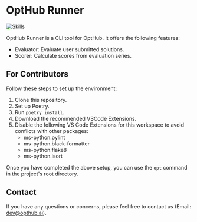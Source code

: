 # OptHub Runner

![Skills](https://skillicons.dev/icons?i=py,graphql,vscode,github)

OptHub Runner is a CLI tool for OptHub. It offers the following features:

- Evaluator: Evaluate user submitted solutions.
- Scorer: Calculate scores from evaluation series.

## For Contributors

Follow these steps to set up the environment:

1. Clone this repository.
2. Set up Poetry.
3. Run `poetry install`.
4. Download the recommended VSCode Extensions.
5. Disable the following VS Code Extensions for this workspace to avoid conflicts with other packages:
    - ms-python.pylint
    - ms-python.black-formatter
    - ms-python.flake8
    - ms-python.isort

Once you have completed the above setup, you can use the `opt` command in the project's root directory.

## Contact

If you have any questions or concerns, please feel free to contact us (Email: dev@opthub.ai).


